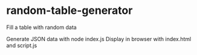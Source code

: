 # random-table-generator
Fill a table with random data

Generate JSON data with node index.js
Display in browser with index.html and script.js

